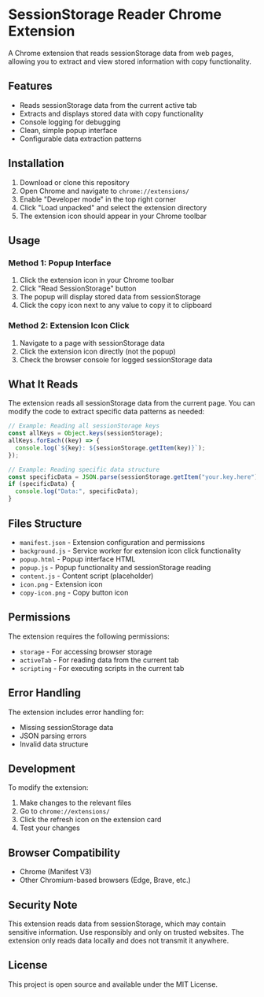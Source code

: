 # SessionStorage Reader Chrome Extension

A Chrome extension that reads sessionStorage data from web pages, allowing you to extract and view stored information with copy functionality.

## Features

- Reads sessionStorage data from the current active tab
- Extracts and displays stored data with copy functionality
- Console logging for debugging
- Clean, simple popup interface
- Configurable data extraction patterns

## Installation

1. Download or clone this repository
2. Open Chrome and navigate to `chrome://extensions/`
3. Enable "Developer mode" in the top right corner
4. Click "Load unpacked" and select the extension directory
5. The extension icon should appear in your Chrome toolbar

## Usage

### Method 1: Popup Interface

1. Click the extension icon in your Chrome toolbar
2. Click "Read SessionStorage" button
3. The popup will display stored data from sessionStorage
4. Click the copy icon next to any value to copy it to clipboard

### Method 2: Extension Icon Click

1. Navigate to a page with sessionStorage data
2. Click the extension icon directly (not the popup)
3. Check the browser console for logged sessionStorage data

## What It Reads

The extension reads all sessionStorage data from the current page. You can modify the code to extract specific data patterns as needed:

```javascript
// Example: Reading all sessionStorage keys
const allKeys = Object.keys(sessionStorage);
allKeys.forEach((key) => {
  console.log(`${key}: ${sessionStorage.getItem(key)}`);
});

// Example: Reading specific data structure
const specificData = JSON.parse(sessionStorage.getItem("your.key.here"));
if (specificData) {
  console.log("Data:", specificData);
}
```

## Files Structure

- `manifest.json` - Extension configuration and permissions
- `background.js` - Service worker for extension icon click functionality
- `popup.html` - Popup interface HTML
- `popup.js` - Popup functionality and sessionStorage reading
- `content.js` - Content script (placeholder)
- `icon.png` - Extension icon
- `copy-icon.png` - Copy button icon

## Permissions

The extension requires the following permissions:

- `storage` - For accessing browser storage
- `activeTab` - For reading data from the current tab
- `scripting` - For executing scripts in the current tab

## Error Handling

The extension includes error handling for:

- Missing sessionStorage data
- JSON parsing errors
- Invalid data structure

## Development

To modify the extension:

1. Make changes to the relevant files
2. Go to `chrome://extensions/`
3. Click the refresh icon on the extension card
4. Test your changes

## Browser Compatibility

- Chrome (Manifest V3)
- Other Chromium-based browsers (Edge, Brave, etc.)

## Security Note

This extension reads data from sessionStorage, which may contain sensitive information. Use responsibly and only on trusted websites. The extension only reads data locally and does not transmit it anywhere.

## License

This project is open source and available under the MIT License.
